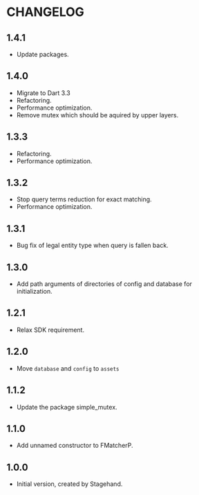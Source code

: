 # CHANGELOG

## 1.4.1

- Update packages.

## 1.4.0

- Migrate to Dart 3.3
- Refactoring.
- Performance optimization.
- Remove mutex which should be aquired by upper layers.

## 1.3.3

- Refactoring.
- Performance optimization.

## 1.3.2

- Stop query terms reduction for exact matching.
- Performance optimization.

## 1.3.1

- Bug fix of legal entity type when query is fallen back.

## 1.3.0

- Add path arguments of directories of config and database for initialization.

## 1.2.1

- Relax SDK requirement.

## 1.2.0

- Move `database` and `config` to `assets`

## 1.1.2

- Update the package simple_mutex.

## 1.1.0

- Add unnamed constructor to FMatcherP.

## 1.0.0

- Initial version, created by Stagehand.
